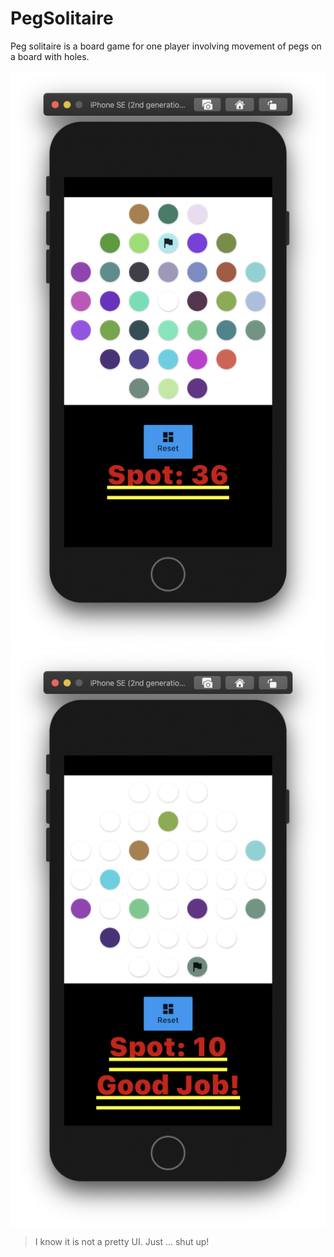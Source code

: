 # PegSolitaire

Peg solitaire is a board game for one player involving movement of pegs on a board with holes.

![](screenshot/start.png)
![](screenshot/finish.png)

> I know it is not a pretty UI. Just ... shut up!